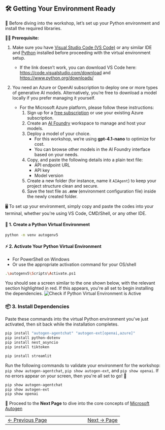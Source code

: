 ## 🛠️ Getting Your Environment Ready

🧰 Before diving into the workshop, let’s set up your Python environment and install the required libraries.

🧑‍💻 **Prerequisite:** 
1. Make sure you have [Visual Studio Code (VS Code)](https://code.visualstudio.com/download) or any similar IDE and [Python](https://www.python.org/downloads/) installed before proceeding with the virtual environment setup.
    * If the link doesn’t work, you can download VS Code here: https://code.visualstudio.com/download and https://www.python.org/downloads/

2. You need an Azure or OpenAI subscription to deploy one or more types of generative AI models. Alternatively, you’re free to download a model locally if you prefer managing it yourself.

    - For the Microsoft Azure platform, please follow these instructions:
        1. Sign up for a [free subscription](https://azure.microsoft.com/en-us/) or use your existing Azure subscription.
        2. Create an [AI Foundry](https://ai.azure.com/) workspace to manage and host your models.
        3. Deploy a model of your choice.  
            - For this workshop, we’re using **gpt-4.1-nano** to optimize for cost.
            - You can browse other models in the AI Foundry interface based on your needs.
        4. Copy, and paste the following details into a plain text file:
            - API endpoint URL
            - API key
            - Model version
        5. Create a new folder (for instance, name it `AIAgent`) to keep your project structure clean and secure.
        6. Save the text file as **.env** (environment configuration file) inside the newly created folder.


🖥️ To set up your environment, simply copy and paste the codes into your terminal, whether you're using VS Code, CMD/Shell, or any other IDE.


#### 🐍 1. Create a Python Virtual Environment
```bash
python -m venv autogenv5
```

#### ⚡ 2. Activate Your Python Virtual Environment
 - For PowerShell on Windows
 - Or use the appropriate activation command for your OS/shell
```bash
.\autogenv5\Scripts\Activate.ps1
```
You should see a screen similar to the one shown below, with the relevant section highlighted in red. If this appears, you're all set to begin installing the dependencies.
![Check if Python Virtual Environment is Active](../docs/images/pyenv.png)


### 📦 3. Install Dependencies
Paste these commands into the virtual Python environment you've just activated, then sit back while the installation completes.
```bash
pip install "autogen-agentchat" "autogen-ext[openai,azure]"
pip install python-dotenv
pip install nest_asyncio
pip install tiktoken

pip install streamlit
```
Run the following commands to validate your environment for the workshop: `pip show autogen-agentchat`, `pip show autogen-ext`, and `pip show openai`. If no errors appear on your screen, then you're all set to go! 🚀
```bash
pip show autogen-agentchat
pip show autogen-ext
pip show openai
```

🌟 Proceed to the **Next Page** to dive into the core concepts of [Microsoft Autogen](https://microsoft.github.io/autogen/stable/index.html)


<table width="100%">
  <tr>
    <td align="left" style="white-space: nowrap;">
      <a href="autogenintro.md">← Previous Page</a>
    </td>
    <td style="width: 100px;"></td> <!-- Blank column for separation -->
    <td align="right" style="white-space: nowrap;">
      <a href="DirectHumanInteraction.md">Next → Page</a>
    </td>
  </tr>
</table>




